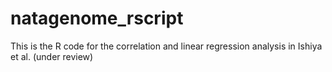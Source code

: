 # natagenome_rscript
This is the R code for the correlation and linear regression analysis in Ishiya et al. (under review)
